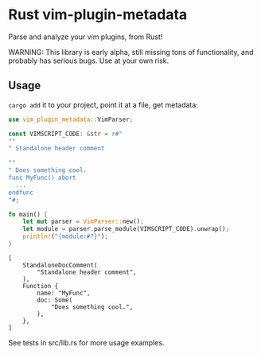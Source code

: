 # Rust vim-plugin-metadata

Parse and analyze your vim plugins, from Rust!

WARNING: This library is early alpha, still missing tons of functionality, and probably has serious
bugs. Use at your own risk.

## Usage

`cargo add` it to your project, point it at a file, get metadata:

```rust
use vim_plugin_metadata::VimParser;

const VIMSCRIPT_CODE: &str = r#"
""
" Standalone header comment

""
" Does something cool.
func MyFunc() abort
  ...
endfunc
"#;

fn main() {
    let mut parser = VimParser::new();
    let module = parser.parse_module(VIMSCRIPT_CODE).unwrap();
    println!("{module:#?}");
}
```
```
[
    StandaloneDocComment(
        "Standalone header comment",
    ),
    Function {
        name: "MyFunc",
        doc: Some(
            "Does something cool.",
        ),
    },
]
```

See tests in src/lib.rs for more usage examples.

